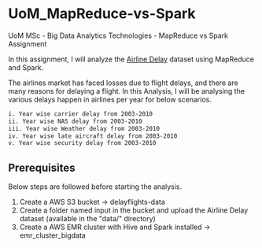 # UoM_MapReduce-vs-Spark
UoM MSc - Big Data Analytics Technologies - MapReduce vs Spark Assignment

In this assignment, I will analyze the [Airline Delay](https://www.kaggle.com/code/adveros/flight-delay-eda-exploratory-data-analysis/notebook) dataset using MapReduce and Spark.

The airlines market has faced losses due to flight delays, and there are many reasons for delaying a flight. In this Analysis, I will be analysing the various delays happen in airlines per year for below scenarios.

```bash
i. Year wise carrier delay from 2003-2010
ii. Year wise NAS delay from 2003-2010
iii. Year wise Weather delay from 2003-2010
iv. Year wise late aircraft delay from 2003-2010
v. Year wise security delay from 2003-2010
```


## Prerequisites

Below steps are followed before starting the analysis.

1. Create a AWS S3 bucket -> delayflights-data
3. Create a folder named input in the bucket and upload the Airline Delay dataset (available in the "data/" directory)
4. Create a AWS EMR cluster with Hive and Spark installed -> emr_cluster_bigdata
 
